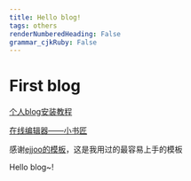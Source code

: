 ```yaml
---
title: Hello blog! 
tags: others
renderNumberedHeading: False
grammar_cjkRuby: False
---
```

# First blog


[个人blog安装教程](https://www.cnblogs.com/wxyww/p/xiaoshujiang.html)

[在线编辑器——小书匠](http://www.xiaoshujiang.com)

感谢[ejjoo的模板](https://github.com/ejjoo/jekyll-theme-monos/)，这是我用过的最容易上手的模板

Hello blog~!

